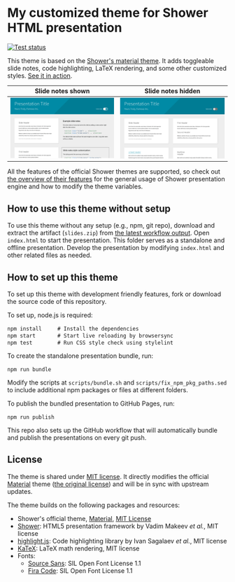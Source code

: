 # My customized theme for Shower HTML presentation
[![Test status](https://github.com/ccwang002/my_shower_theme/actions/workflows/pages/pages-build-deployment/badge.svg)][workflow-status]

This theme is based on the [Shower's material theme][material
theme].
It adds toggleable slide notes, code highlighting, LaTeX rendering, and some other customized styles.
[See it in action][gh-pages].

| Slide notes shown | Slide notes hidden |
|-------------------|--------------------|
| ![Screenshot with slides notes shown](pictures/demo-slide-notes-shown.png) | ![Screenshot with slide notes hidden](pictures/demo-slide-notes-hidden.png) |

All the features of the official Shower themes are supported, so check out [the overview of their features](https://github.com/shower/shower/blob/main/docs/features.md) for the general usage of Shower presentation engine and how to modify the theme variables.

[material theme]: https://github.com/shower/material
[gh-pages]: https://blog.liang2.tw/my_shower_theme/
[workflow-status]: https://github.com/ccwang002/my_shower_theme/actions/workflows/publish.yml


## How to use this theme without setup
To use this theme without any setup (e.g., npm, git repo), download and extract the artifact (`slides.zip`) from [the latest workflow output][workflow-status].
Open `index.html` to start the presentation.
This folder serves as a standalone and offline presentation.
Develop the presentation by modifying `index.html` and other related files as needed.


## How to set up this theme
To set up this theme with development friendly features, fork or download the source code of this repository.

To set up, node.js is required:

    npm install     # Install the dependencies
    npm start       # Start live reloading by browsersync
    npm test        # Run CSS style check using stylelint

To create the standalone presentation bundle, run:

    npm run bundle

Modify the scripts at `scripts/bundle.sh` and `scripts/fix_npm_pkg_paths.sed` to include additional npm packages or files at different folders.

To publish the bundled presentation to GitHub Pages, run:

    npm run publish

This repo also sets up the GitHub workflow that will automatically bundle and publish the presentations on every git push.



## License
The theme is shared under [MIT license](LICENSE.md).
It directly modifies the official [Material][material theme] theme ([the original license][material-orig-license]) and will be in sync with upstream updates.

The theme builds on the following packages and resources:

- Shower's official theme, [Material][material theme], [MIT License][material-orig-license]
- [Shower]: HTML5 presentation framework by Vadim Makeev *et al.*, MIT license
- [highlight.js]: Code highlighting library by Ivan Sagalaev *et al.*, MIT license
- [KaTeX]: LaTeX math rendering, MIT license
- Fonts:
    - [Source Sans]: SIL Open Font License 1.1
    - [Fira Code]: SIL Open Font License 1.1

[material-orig-license]: LICENSE.shower_material.md
[shower]: https://github.com/shower/shower
[highlight.js]: http://highlightjs.org/
[KaTeX]: https://github.com/KaTeX/KaTeX
[Source Sans]: https://github.com/adobe-fonts/source-sans
[Fira Code]: https://github.com/tonsky/FiraCode
